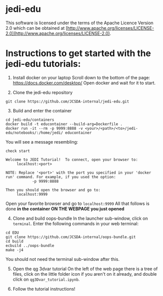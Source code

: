# jedi-edu

This software is licensed under the terms of the Apache Licence Version 2.0 which can be obtained at [http://www.apache.org/licenses/LICENSE-2.0](http://www.apache.org/licenses/LICENSE-2.0).

# Instructions to get started with the jedi-edu tutorials:

1. Install docker on your laptop
Scroll down to the bottom of the page: https://docs.docker.com/desktop/
Open docker and wait for it to start.

2. Clone the jedi-edu repository
```
git clone https://github.com/JCSDA-internal/jedi-edu.git
```

3. Build and enter the container
```
cd jedi-edu/containers
docker build -t educontainer --build-arg=Dockerfile .
docker run -it --rm -p 9999:8888 -v <your>/<path>/<to>/jedi-edu/notebooks/:/home/jedi/ educontainer
```

You will see a message resembling:
```
check start

Welcome to JEDI Tutorial!  To connect, open your browser to:
	 localhost:<port>

NOTE: Replace '<port>' with the port you specified in your 'docker run' command. For example, if you used the option:
	        -p 9999:8888

Then you should open the browser and go to:
	 localhost:9999
```

Open your favorite browser and go to `localhost:9999`
All that follows is done **in the container ON THE WEBPAGE you just opened**

4. Clone and build oops-bundle
In the launcher sub-window, click on `terminal`.
Enter the following commands in your web terminal:
```
cd EDU
git clone https://github.com/JCSDA-internal/oops-bundle.git
cd build
ecbuild ../oops-bundle
make -j4
```
You should not need the terminal sub-window after this.

5. Open the qg 3dvar tutorial
On the left of the web page there is a tree of files, click on the little folder icon if you aren't on it already, and double click on `qg3Dvar_tutorial.ipynb`.

6. Follow the tutorial instructions!
